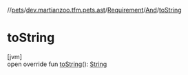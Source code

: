 //[pets](../../../../index.md)/[dev.martianzoo.tfm.pets.ast](../../index.md)/[Requirement](../index.md)/[And](index.md)/[toString](to-string.md)

# toString

[jvm]\
open override fun [toString](to-string.md)(): [String](https://kotlinlang.org/api/latest/jvm/stdlib/kotlin/-string/index.html)
